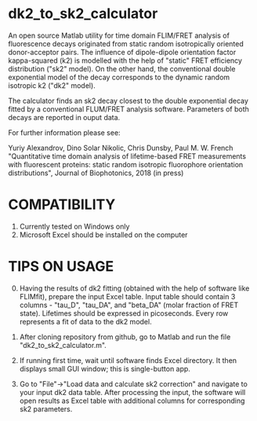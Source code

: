 dk2_to_sk2_calculator
=======


An open source Matlab utility for time domain FLIM/FRET analysis of fluorescence decays originated from static random isotropically oriented donor-acceptor pairs. The influence of dipole-dipole orientation factor kappa-squared (k2) is modelled with the help of "static" FRET efficiency distribution ("sk2" model). On the other hand, the conventional double exponential model of the decay corresponds to the dynamic random isotropic k2 ("dk2" model).

The calculator finds an sk2 decay closest to the double exponential decay fitted by a conventional FLUM/FRET analysis software. Parameters of both decays are reported in ouput data.

For further information please see:

Yuriy Alexandrov, Dino Solar Nikolic, Chris Dunsby, Paul M. W. French
"Quantitative time domain analysis of lifetime-based FRET measurements with fluorescent proteins: static random isotropic fluorophore orientation distributions", 
Journal of Biophotonics, 2018 (in press)


COMPATIBILITY
=======

1. Currently tested on Windows only
2. Microsoft Excel should be installed on the computer


TIPS ON USAGE
=======

0. Having the results of dk2 fitting (obtained with the help of software like FLIMfit), prepare the input Excel table.
Input table should contain 3 columns - "tau_D", "tau_DA", and "beta_DA" (molar fraction of FRET state). Lifetimes should be expressed in picoseconds.  Every row represents a fit of data to the dk2 model. 

1. After cloning repository from github, go to Matlab and run the file "dk2_to_sk2_calculator.m".

2. If running first time, wait until software finds Excel directory. It then displays small GUI window; this is single-button app.

3. Go to "File"->"Load data and calculate sk2 correction" and navigate to your input dk2 data table. 
After processing the input, the software will open results as Excel table with additional columns for corresponding sk2 parameters.



